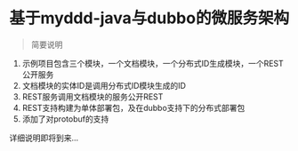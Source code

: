# 基于myddd-java与dubbo的微服务架构

> 简要说明

1. 示例项目包含三个模块，一个文档模块，一个分布式ID生成模块，一个REST公开服务
2. 文档模块的实体ID是调用分布式ID模块生成的ID
3. REST服务调用文档模块的服务公开REST
4. REST支持构建为单体部署包，及在dubbo支持下的分布式部署包 
5. 添加了对protobuf的支持



详细说明即将到来...